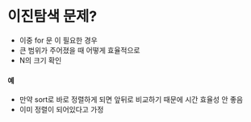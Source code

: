# 이진탐색 문제?

- 이중 for 문 이 필요한 경우
- 큰 범위가 주어졌을 때 어떻게 효율적으로
- N의 크기 확인

#### 예

- 만약 sort로 바로 정렬하게 되면 앞뒤로 비교하기 때문에 시간 효율성 안 좋음
- 이미 정렬이 되어있다고 가정
